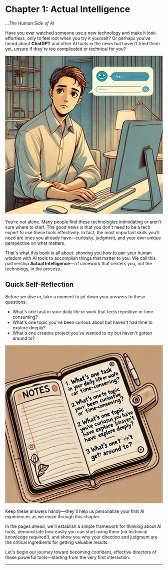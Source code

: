 # Chapter 1: Actual Intelligence
*...The Human Side of AI*

Have you ever watched someone use a new technology and make it look effortless, only to feel lost when you try it yourself? Or perhaps you've heard about **ChatGPT** and other AI tools in the news but haven't tried them yet, unsure if they're too complicated or technical for you?

![](./images/hesitant-beginner.jpg)

You're not alone. Many people find these technologies intimidating or aren't sure where to start. The good news is that you don't need to be a tech expert to use these tools effectively. In fact, the most important skills you'll need are ones you already have—curiosity, judgment, and your own unique perspective on what matters.

That's what this book is all about: showing you how to pair your human wisdom with AI tools to accomplish things that matter to you. We call this partnership **Actual Intelligence**—a framework that centers you, not the technology, in the process.

## Quick Self-Reflection

Before we dive in, take a moment to jot down your answers to these questions:

- What's one task in your daily life or work that feels repetitive or time-consuming?
- What's one topic you've been curious about but haven't had time to explore deeply?
- What's one creative project you've wanted to try but haven't gotten around to?

![](images/reflection-notebook.jpg)

Keep these answers handy—they'll help us personalize your first AI experiences as we move through this chapter.

In the pages ahead, we'll establish a simple framework for thinking about AI tools, demonstrate how easily you can start using them (no technical knowledge required!), and show you why your direction and judgment are the critical ingredients for getting valuable results.

Let's begin our journey toward becoming confident, effective directors of these powerful tools—starting from the very first interaction.

---
